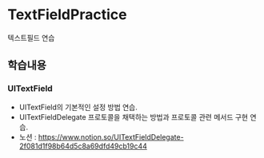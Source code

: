 # TextFieldPractice
텍스트필드 연습
## 학습내용
### UITextField
  - UITextField의 기본적인 설정 방법 연습.
  - UITextFieldDelegate 프로토콜을 채택하는 방법과 프로토콜 관련 메서드 구현 연습.
  - 노션 : <https://www.notion.so/UITextFieldDelegate-2f081d1f98b64d5c8a69dfd49cb19c44>
